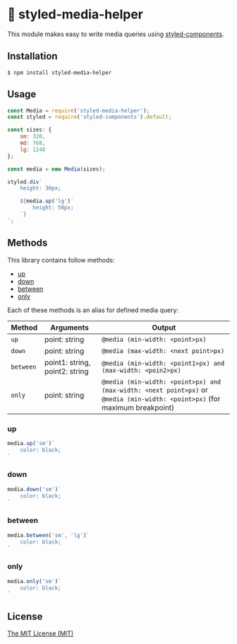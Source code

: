 # 💅 styled-media-helper

This module makes easy to write media queries using
[styled-components](https://www.styled-components.com/).

## Installation

    $ npm install styled-media-helper

## Usage

```js
const Media = require('styled-media-helper');
const styled = require('styled-components').default;

const sizes: {
	sm: 320,
	md: 768,
	lg: 1240
};

const media = new Media(sizes);

styled.div`
	height: 30px;

	${media.up('lg')`
		height: 50px;
	`}
`;
```

## Methods

This library contains follow methods:
* [up](#up)
* [down](#down)
* [between](#between)
* [only](#only)

Each of these methods is an alias for defined media query:

Method | Arguments | Output
------ | --------- | ------
`up` | point: string | `@media (min-width: <point>px)`
`down` | point: string | `@media (max-width: <next point>px)`
`between` | point1: string, point2: string | `@media (min-width: <point1>px) and (max-width: <poin2>px)`
`only` | point: string | `@media (min-width: <point>px) and (max-width: <next point>px)` or `@media (min-width: <point>px)` (for maximum breakpoint)

### up

```js
media.up('sm')`
	color: black;
`
```

### down

```js
media.down('sm')`
	color: black;
`
```

### between

```js
media.between('sm', 'lg')`
	color: black;
`
```

### only

```js
media.only('sm')`
	color: black;
`
```

## License

[The MIT License (MIT)](/LICENSE)
